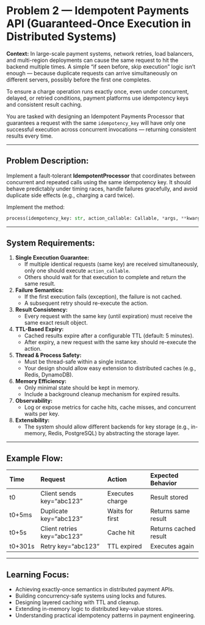 # Problem 2 — Idempotent Payments API (Guaranteed-Once Execution in Distributed Systems) 

**Context:**
In large-scale payment systems, network retries, load balancers, and multi-region deployments can cause the same request to hit the backend multiple times. A simple “if seen before, skip execution” logic isn’t enough — because duplicate requests can arrive simultaneously on different servers, possibly before the first one completes.

To ensure a charge operation runs exactly once, even under concurrent, delayed, or retried conditions, payment platforms use idempotency keys and consistent result caching.

You are tasked with designing an Idempotent Payments Processor that guarantees a request with the same `idempotency_key` will have only one successful execution across concurrent invocations — returning consistent results every time.

---

## Problem Description:
Implement a fault-tolerant **IdempotentProcessor** that coordinates between concurrent and repeated calls using the same idempotency key. It should behave predictably under timing races, handle failures gracefully, and avoid duplicate side effects (e.g., charging a card twice).

Implement the method:

```python
process(idempotency_key: str, action_callable: Callable, *args, **kwargs) -> Any
```

---

## System Requirements:

1.  **Single Execution Guarantee:**
    *   If multiple identical requests (same key) are received simultaneously, only one should execute `action_callable`.
    *   Others should wait for that execution to complete and return the same result.
2.  **Failure Semantics:**
    *   If the first execution fails (exception), the failure is not cached.
    *   A subsequent retry should re-execute the action.
3.  **Result Consistency:**
    *   Every request with the same key (until expiration) must receive the same exact result object.
4.  **TTL-Based Expiry:**
    *   Cached results expire after a configurable TTL (default: 5 minutes).
    *   After expiry, a new request with the same key should re-execute the action.
5.  **Thread & Process Safety:**
    *   Must be thread-safe within a single instance.
    *   Your design should allow easy extension to distributed caches (e.g., Redis, DynamoDB).
6.  **Memory Efficiency:**
    *   Only minimal state should be kept in memory.
    *   Include a background cleanup mechanism for expired results.
7.  **Observability:**
    *   Log or expose metrics for cache hits, cache misses, and concurrent waits per key.
8.  **Extensibility:**
    *   The system should allow different backends for key storage (e.g., in-memory, Redis, PostgreSQL) by abstracting the storage layer.

---

## Example Flow:

| Time    | Request                        | Action               | Expected Behavior                   |
| :------ | :----------------------------- | :------------------- | :---------------------------------- |
| t0      | Client sends key=“abc123”      | Executes charge      | Result stored                       |
| t0+5ms  | Duplicate key=“abc123”         | Waits for first      | Returns same result                 |
| t0+5s   | Client retries key=“abc123”    | Cache hit            | Returns cached result               |
| t0+301s | Retry key=“abc123”             | TTL expired          | Executes again                      |

---

## Learning Focus:

*   Achieving exactly-once semantics in distributed payment APIs.
*   Building concurrency-safe systems using locks and futures.
*   Designing layered caching with TTL and cleanup.
*   Extending in-memory logic to distributed key-value stores.
*   Understanding practical idempotency patterns in payment engineering.
